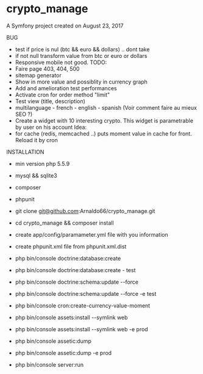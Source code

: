 crypto_manage
=============

A Symfony project created on August 23, 2017

BUG
  - test if price is nul (btc && euro && dollars) .. dont take
  - if not null transform value from btc or euro or dollars
  - Responsive mobile not good.
TODO:
  - Faire page 403, 404, 500
  - sitemap generator
  - Show in more value and possiblity in currency graph
  - Add and amelioration test performances
  - Activate cron for order method "limit"
  - Test view (title, description)
  - multilanguage - french - english - spanish (Voir comment faire au mieux SEO ?)
  - Create a widget with 10 interesting crypto. This widget is parametrable by user on his account
  Idea:
  - for cache (redis, memcached ..) puts moment value in cache for front. Reload it by cron


  INSTALLATION
  - min version php 5.5.9
  - mysql && sqlite3
  - composer
  - phpunit

  - git clone git@github.com:Arnaldo66/crypto_manage.git
  - cd crypto_manage && composer install
  - create app/config/paramameter.yml file with you information
  - create phpunit.xml file from phpunit.xml.dist
  - php bin/console doctrine:database:create
  - php bin/console doctrine:database:create - test
  - php bin/console doctrine:schema:update --force
  - php bin/console doctrine:schema:update --force -e test
  - php bin/console cron:create-currency-value-moment
  - php bin/console assets:install --symlink web
  - php bin/console assets:install --symlink web -e prod
  - php bin/console assetic:dump
  - php bin/console assetic:dump -e prod
  - php bin/console server:run

